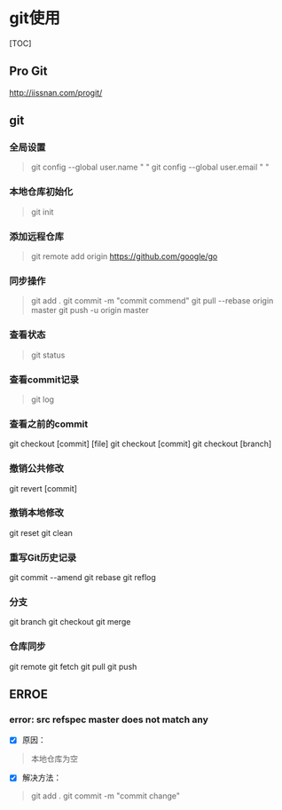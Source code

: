 # git使用

[TOC]

## Pro Git

<http://iissnan.com/progit/>

## git

### 全局设置

>git config --global user.name " "
>git config --global user.email " "

### 本地仓库初始化

>git init

### 添加远程仓库

>git remote add origin <https://github.com/google/go>

### 同步操作

> git add .
> git commit -m "commit commend"
> git pull --rebase origin master
> git push -u origin master

### 查看状态

>git status

### 查看commit记录

>git log

### 查看之前的commit

git checkout [commit] [file]
git checkout [commit]
git checkout [branch]

### 撤销公共修改

git revert [commit]

### 撤销本地修改

git reset
git clean

### 重写Git历史记录

git commit --amend
git rebase
git reflog

### 分支

git branch
git checkout
git merge

### 仓库同步

git remote
git fetch
git pull
git push




## ERROE

### error: src refspec master does not match any

- [x] 原因：

>本地仓库为空

- [x] 解决方法：
  
>git add .
>git commit -m "commit change"